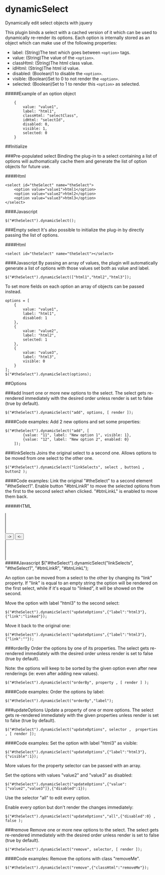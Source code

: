 # dynamicSelect
Dynamically edit select objects with jquery

This plugin binds a select with a cached version of it which can be used to dynamically re-render its options.
Each option is internally stored as an object which can make use of the following properties:

*   label: (String)The text which goes between `<option>` tags.
*   value: (String)The value of the `<option>`.
*   classHtml: (String)The html class value.
*   idHtml: (String)The html id value.
*   disabled: (Boolean)1 to disable the `<option>`.
*   visible: (Boolean)Set to 0 to not render the `<option>`.
*   selected: (Boolean)Set to 1 to render this `<option>` as selected.

#####Example of an option object

        {
            value: "value1",
            label: "html1",
            classHtml: "selectClass",
            idHtml: "selectId",
            disabled: 0,
            visible: 1,
            selected: 0
        }

##Initialize

###Pre-populated select
Binding the plug-in to a select containing a list of options will authomatically cache them and generate the list of option objects for future use.

####Html

    <select id="theSelect" name="theSelect">
        <option value="value1">html1</option>
        <option value="value2">html2</option>
        <option value="value3">html3</option>
    </select>

####Javascript

    $("#theSelect").dynamicSelect();
    
    
###Empty select
It's also possible to initialize the plug-in by directly passing the list of options.

####Html

    <select id="theSelect" name="theSelect"></select>


####Javascript
By passing an array of values, the plugin will automatically generate a list of options with those values set both as value and label.

    $("#theSelect").dynamicSelect(["html1","html2","html3"]);
    
To set more fields on each option an array of objects can be passed instead.

    options = [
        {
            value: "value1",
            label: "html1",
            disabled: 1
        },
        {
            value: "value2",
            label: "html2",
            selected: 1
        },
        {
            value: "value3",
            label: "html3",
            visible: 0
        }
    ];
    $("#theSelect").dynamicSelect(options);


##Options

###add
Insert one or more new options to the select. The select gets re-rendered immediately with the desired order unless render is set to false (true by default).

	$("#theSelect").dynamicSelect("add", options, [ render ]);
	
####Code examples:
Add 2 new options and set some properties:

	$("#theSelect").dynamicSelect("add", [
			{value: "11", label: "New option 1", visible: 1},
			{value: "12", label: "New option 2", enabled: 0}
		]);

###linkSelects
Joins the original select to a second one. Allows options to be moved from one select to the other one.

	$("#theSelect").dynamicSelect("linkSelects", select , button1 , button2 );
	
####Code examples:
Link the original "#theSelect" to a second element "#theSelect1". Enable button "#btnLinkR" to move the selected options from the first to the second select when clicked. "#btnLinkL" is enabled to move them back.

#####HTML
	<div id="div1">
	    <select id="theSelect" multiple="multiple"></select>
	</div>
	<div id="div2">
	    <input id="btnLinkR" type="button" value="->">
	    <input id="btnLinkL" type="button" value="<-">
	</div>
	<div id="div3">
	    <select id="theSelect1" multiple="multiple"></select>
	</div>
#####Javascript
	$("#theSelect").dynamicSelect("linkSelects", "#theSelect1", "#btnLinkR", "#btnLinkL");
	
	
An option can be moved from a select to the other by changing its "link" property. If "link" is equal to an empty string the option will be rendered on the first select, while if it's equal to "linked", it will be showed on the second.

Move the option with label "html3" to the second select:

	$("#theSelect").dynamicSelect("updateOptions",{"label":"html3"},{"link":"linked"});
	
Move it back to the original one:

	$("#theSelect").dynamicSelect("updateOptions",{"label":"html3"},{"link":""});


###orderBy
Order the options by one of its properties. The select gets re-rendered immediately with the desired order unless render is set to false (true by default).

Note: the options will keep to be sorted by the given option even after new renderings (ie: even after adding new values).

	$("#theSelect").dynamicSelect("orderBy", property , [ render ] );

####Code examples:
Order the options by label:

	$("#theSelect").dynamicSelect("orderBy","label");


###updateOptions
Update a property of one or more options. The select gets re-rendered immediately with the given properties unless render is set to false (true by default).

	$("#theSelect").dynamicSelect("updateOptions", selector ,  properties , [ render ]);

####Code examples:
Set the option with label "html3" as visible:

	$("#theSelect").dynamicSelect("updateOptions",{"label":"html3"},{"visible":1});
	
More values for the property selector can be passed with an array.

Set the options with values "value2" and "value3" as disabled:

	$("#theSelect").dynamicSelect("updateOptions",{"value":["value2","value3"]},{"disabled":1});
	
Use the selector "all" to edit every option.

Enable every option but don't render the changes immediately:

	$("#theSelect").dynamicSelect("updateOptions","all",{"disabled":0} , false );

###remove
Remove one or more new options to the select. The select gets re-rendered immediately with the desired order unless render is set to false (true by default).

	$("#theSelect").dynamicSelect("remove", selector, [ render ]);
	
####Code examples:
Remove the options with class "removeMe".

	$("#theSelect").dynamicSelect("remove",{"classHtml":"removeMe"});
